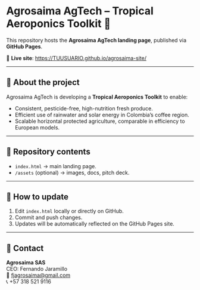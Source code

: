 # Agrosaima AgTech – Tropical Aeroponics Toolkit 🌱

This repository hosts the **Agrosaima AgTech landing page**, published via **GitHub Pages**.

🔗 **Live site**: https://TUUSUARIO.github.io/agrosaima-site/

---

## 📌 About the project
Agrosaima AgTech is developing a **Tropical Aeroponics Toolkit** to enable:
- Consistent, pesticide-free, high-nutrition fresh produce.
- Efficient use of rainwater and solar energy in Colombia’s coffee region.
- Scalable horizontal protected agriculture, comparable in efficiency to European models.

---

## 📂 Repository contents
- `index.html` → main landing page.
- `/assets` (optional) → images, docs, pitch deck.

---

## 🚀 How to update
1. Edit `index.html` locally or directly on GitHub.
2. Commit and push changes.
3. Updates will be automatically reflected on the GitHub Pages site.

---

## 📧 Contact
**Agrosaima SAS**  
CEO: Fernando Jaramillo  
📩 fjagrosaima@gmail.com  
📞 +57 318 521 9116
